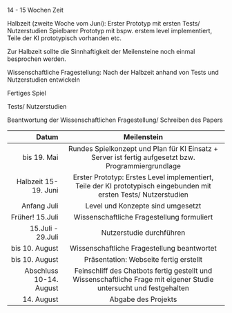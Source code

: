 14 - 15 Wochen Zeit

Halbzeit (zweite Woche vom Juni): Erster Prototyp mit ersten Tests/ Nutzerstudien
Spielbarer Prototyp mit bspw. erstem level implementiert, Teile der KI prototypisch vorhanden etc.

Zur Halbzeit sollte die Sinnhaftigkeit der Meilensteine noch einmal besprochen werden.

Wissenschaftliche Fragestellung: Nach der Halbzeit anhand von Tests und Nutzerstudien entwickeln

Fertiges Spiel

Tests/ Nutzerstudien

Beantwortung der Wissenschaftlichen Fragestellung/ Schreiben des Papers

|                   Datum |                                                     Meilenstein                                                     |
| ----------------------: | :-----------------------------------------------------------------------------------------------------------------: |
|             bis 19. Mai |        Rundes Spielkonzept und Plan für KI Einsatz + Server ist fertig aufgesetzt bzw. Programmiergrundlage         |
|    Halbzeit 15-19. Juni | Erster Prototyp: Erstes Level implementiert, Teile der KI prototypisch eingebunden mit ersten Tests/ Nutzerstudien  |
|             Anfang Juli |                                          Level und Konzepte sind umgesetzt                                          |
|         Früher! 15.Juli |                                     Wissenschaftliche Fragestellung formuliert                                      |
|       15.Juli - 29.Juli |                                              Nutzerstudie durchführen                                               |
|          bis 10. August |                                     Wissenschaftliche Fragestellung beantwortet                                     |
|          bis 10. August |                                       Präsentation: Webseite fertig erstellt                                        |
| Abschluss 10-14. August | Feinschliff des Chatbots fertig gestellt und Wissenschaftliche Frage mit eigener Studie untersucht und festgehalten |
|              14. August |                                                 Abgabe des Projekts                                                 |
